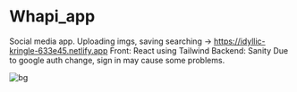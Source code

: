 # Whapi_app 
Social media app. Uploading imgs, saving searching -> https://idyllic-kringle-633e45.netlify.app
Front: React using Tailwind
Backend: Sanity
Due to google auth change, sign in may cause some problems.



![bg](https://user-images.githubusercontent.com/58622429/229304258-c88a6d90-3c43-4f6a-8521-6c7ef5d9659b.png)
